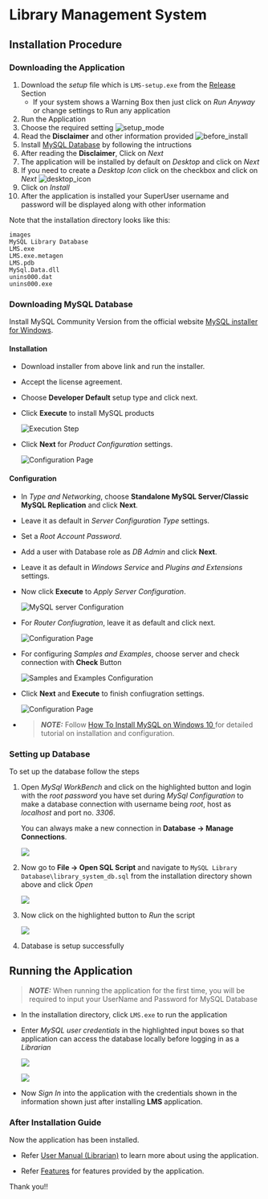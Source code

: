 # Library Management System

## Installation Procedure

### Downloading the Application
1. Download the _setup_ file which is ```LMS-setup.exe``` from the [Release](https://github.com/Umesh-k26/LMS/releases) Section
    - If your system shows a Warning Box then just click on _Run Anyway_ or change settings to Run any application
2. Run the Application
3. Choose the required setting
![setup_mode](Screenshots/Installation/setup_mode.png)
3. Read the **Disclaimer** and other information provided
![before_install](Screenshots/Installation/before_install.png)
4. Install [MySQL Database](#Downloading-MySQL-Database) by following the intructions
5. After reading the **Disclaimer**, Click on _Next_
6. The application will be installed by default on _Desktop_ and click on _Next_
7. If you need to create a _Desktop Icon_ click on the checkbox and click on _Next_
![desktop_icon](Screenshots/Installation/desktop_shortcut.png)
8. Click on _Install_
9. After the application is installed your SuperUser username and password will be displayed along with other information

Note that the installation directory looks like this: 
```
images
MySQL Library Database
LMS.exe
LMS.exe.metagen
LMS.pdb
MySql.Data.dll
unins000.dat
unins000.exe
```

### Downloading MySQL Database
Install MySQL Community Version from the official website [MySQL installer for Windows](https://dev.mysql.com/downloads/windows/installer/). <br>

#### Installation
- Download installer from above link and run the installer.
- Accept the license agreement.
- Choose **Developer Default** setup type and click next.
- Click **Execute** to install MySQL products

    <img src="Screenshots/MySql/installation.png" alt="Execution Step"></img>
- Click **Next** for _Product Configuration_ settings.

    <img src="Screenshots/MySql/product-configuration.png" alt="Configuration Page"></img>

#### Configuration
- In _Type and Networking_, choose **Standalone MySQL Server/Classic MySQL Replication** and click **Next**.
- Leave it as default in _Server Configuration Type_ settings.
- Set a _Root Account Password_.
- Add a user with Database role as _DB Admin_ and click **Next**.
- Leave it as default in _Windows Service_ and _Plugins and Extensions_ settings.
- Now click **Execute** to _Apply Server Configuration_.

    <img src="Screenshots/MySql/apply-configuration.png" alt="MySQL server Configuration"></img>
- For _Router Confiugration_, leave it as default and click next.

    <img src="Screenshots/MySql/product-configuration-2.png" alt="Configuration Page"></img>
- For configuring _Samples and Examples_, choose server and check connection with **Check** Button

    <img src="Screenshots/MySql/connect-to-server.png" alt="Samples and Examples Configuration"></img>
- Click **Next** and **Execute** to finish confiugration settings.

    <img src="Screenshots/MySql/product-configuration-3.png" alt="Configuration Page"></img>
    
- > **_NOTE:_**  Follow [How To Install MySQL on Windows 10 ](https://youtu.be/WuBcTJnIuzo?t=259) for detailed tutorial on installation and configuration.

### Setting up Database

To set up the database follow the steps

1. Open _MySql WorkBench_ and click on the highlighted button and login with the _root password_ you have set during _MySql Configuration_ to make a database connection with username being _root_, host as _localhost_ and port no. _3306_.

    You can always make a new connection in **Database -> Manage Connections**.

    <img src="Screenshots/DB setup/connection.png"></img>
2. Now go to **File -> Open SQL Script** and navigate to ```MySQL Library Database\library_system_db.sql``` from the installation directory shown above and click _Open_

    <img src="Screenshots/DB setup/open-sql-script.png"></img>
3. Now click on the highlighted button to _Run_ the script

    <img src="Screenshots/DB setup/run-button.png"></img>
4. Database is setup successfully

## Running the Application

> **_NOTE:_** When running the application for the first time, you will be required to input your UserName and Password for MySQL Database
- In the installation directory, click ```LMS.exe``` to run the application
- Enter _MySQL user credentials_ in the highlighted input boxes so that application can access the database locally before logging in as a _Librarian_

    <img src="Screenshots/Running Application/username.png"></img>

    <img src="Screenshots/Running Application/password.png"></img>
- Now _Sign In_ into the application with the credentials shown in the information shown just after installing **LMS** application.

### After Installation Guide
Now the application has been installed.
- Refer [User Manual (Librarian)](https://github.com/Umesh-k26/LMS/blob/main/docs/User-Manual-(Librarian).md) to learn more about using the application.

- Refer [Features](https://github.com/Umesh-k26/LMS/blob/main/docs/Features.md) for features provided by the application.

Thank you!! 
